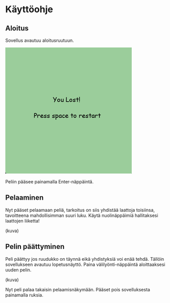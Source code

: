 # Käyttöohje

## Aloitus
Sovellus avautuu aloitusruutuun. 

![](https://github.com/irismayigyu/ot-harjoitustyo/blob/master/2048-peli/dokumentaatio/Screenshot%202023-04-30%20at%200.24.23.png)

Peliin pääsee painamalla Enter-näppäintä.

## Pelaaminen

Nyt pääset pelaamaan peliä, tarkoitus on siis yhdistää laattoja toisiinsa, tavoitteena mahdollisimman suuri luku. Käytä nuolinäppäimiä hallitaksesi laattojen liiketta!

(kuva)

## Pelin päättyminen

Peli päättyy jos ruudukko on täynnä eikä yhdistyksiä voi enää tehdä. Tällöin sovellukseen avautuu lopetusnäyttö. Paina välilyönti-näppäintä aloittaaksesi uuden pelin.

(kuva)

Nyt peli palaa takaisin pelaamisnäkymään. Pääset pois sovelluksesta painamalla ruksia. 

